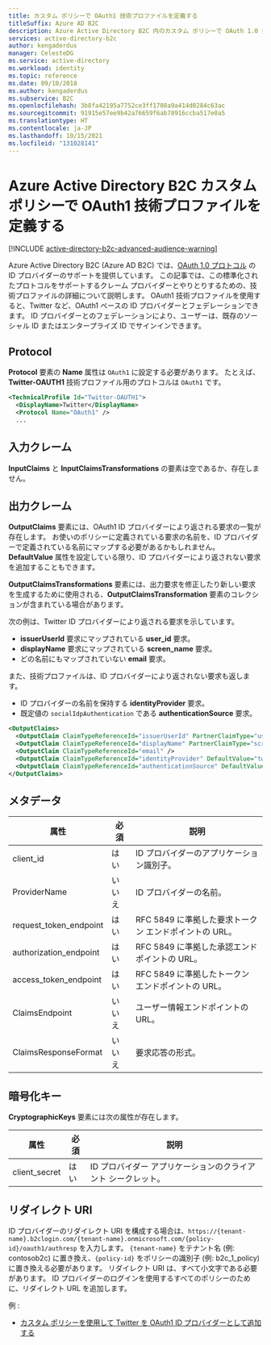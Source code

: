```yaml
---
title: カスタム ポリシーで OAuth1 技術プロファイルを定義する
titleSuffix: Azure AD B2C
description: Azure Active Directory B2C 内のカスタム ポリシーで OAuth 1.0 技術プロファイルを定義します。
services: active-directory-b2c
author: kengaderdus
manager: CelesteDG
ms.service: active-directory
ms.workload: identity
ms.topic: reference
ms.date: 09/10/2018
ms.author: kengaderdus
ms.subservice: B2C
ms.openlocfilehash: 3b8fa42195a7752ce3ff1708a9a414d0284c63ac
ms.sourcegitcommit: 91915e57ee9b42a76659f6ab78916ccba517e0a5
ms.translationtype: HT
ms.contentlocale: ja-JP
ms.lasthandoff: 10/15/2021
ms.locfileid: "131028141"
---
```

# <a name="define-an-oauth1-technical-profile-in-an-azure-active-directory-b2c-custom-policy"></a>Azure Active Directory B2C カスタム ポリシーで OAuth1 技術プロファイルを定義する

[!INCLUDE [active-directory-b2c-advanced-audience-warning](../../includes/active-directory-b2c-advanced-audience-warning.md)]

Azure Active Directory B2C (Azure AD B2C) では、[OAuth 1.0 プロトコル](https://tools.ietf.org/html/rfc5849) の ID プロバイダーのサポートを提供しています。 この記事では、この標準化されたプロトコルをサポートするクレーム プロバイダーとやりとりするための、技術プロファイルの詳細について説明します。 OAuth1 技術プロファイルを使用すると、Twitter など、OAuth1 ベースの ID プロバイダーとフェデレーションできます。 ID プロバイダーとのフェデレーションにより、ユーザーは、既存のソーシャル ID またはエンタープライズ ID でサインインできます。

## <a name="protocol"></a>Protocol

**Protocol** 要素の **Name** 属性は `OAuth1` に設定する必要があります。 たとえば、**Twitter-OAUTH1** 技術プロファイル用のプロトコルは `OAuth1` です。

```xml
<TechnicalProfile Id="Twitter-OAUTH1">
  <DisplayName>Twitter</DisplayName>
  <Protocol Name="OAuth1" />
  ...
```

## <a name="input-claims"></a>入力クレーム

**InputClaims** と **InputClaimsTransformations** の要素は空であるか、存在しません。

## <a name="output-claims"></a>出力クレーム

**OutputClaims** 要素には、OAuth1 ID プロバイダーにより返される要求の一覧が存在します。 お使いのポリシーに定義されている要求の名前を、ID プロバイダーで定義されている名前にマップする必要があるかもしれません。 **DefaultValue** 属性を設定している限り、ID プロバイダーにより返されない要求を追加することもできます。

**OutputClaimsTransformations** 要素には、出力要求を修正したり新しい要求を生成するために使用される、**OutputClaimsTransformation** 要素のコレクションが含まれている場合があります。

次の例は、Twitter ID プロバイダーにより返される要求を示しています。

- **issuerUserId** 要求にマップされている **user_id** 要求。
- **displayName** 要求にマップされている **screen_name** 要求。
- どの名前にもマップされていない **email** 要求。

また、技術プロファイルは、ID プロバイダーにより返されない要求も返します。

- ID プロバイダーの名前を保持する **identityProvider** 要求。
- 既定値の `socialIdpAuthentication` である **authenticationSource** 要求。

```xml
<OutputClaims>
  <OutputClaim ClaimTypeReferenceId="issuerUserId" PartnerClaimType="user_id" />
  <OutputClaim ClaimTypeReferenceId="displayName" PartnerClaimType="screen_name" />
  <OutputClaim ClaimTypeReferenceId="email" />
  <OutputClaim ClaimTypeReferenceId="identityProvider" DefaultValue="twitter.com" />
  <OutputClaim ClaimTypeReferenceId="authenticationSource" DefaultValue="socialIdpAuthentication" />
</OutputClaims>
```

## <a name="metadata"></a>メタデータ

| 属性 | 必須 | 説明 |
| --------- | -------- | ----------- |
| client_id | はい | ID プロバイダーのアプリケーション識別子。 |
| ProviderName | いいえ | ID プロバイダーの名前。 |
| request_token_endpoint | はい | RFC 5849 に準拠した要求トークン エンドポイントの URL。 |
| authorization_endpoint | はい | RFC 5849 に準拠した承認エンドポイントの URL。 |
| access_token_endpoint | はい | RFC 5849 に準拠したトークン エンドポイントの URL。 |
| ClaimsEndpoint | いいえ | ユーザー情報エンドポイントの URL。 |
| ClaimsResponseFormat | いいえ | 要求応答の形式。|

## <a name="cryptographic-keys"></a>暗号化キー

**CryptographicKeys** 要素には次の属性が存在します。

| 属性 | 必須 | 説明 |
| --------- | -------- | ----------- |
| client_secret | はい | ID プロバイダー アプリケーションのクライアント シークレット。   |

## <a name="redirect-uri"></a>リダイレクト URI

ID プロバイダーのリダイレクト URI を構成する場合は、`https://{tenant-name}.b2clogin.com/{tenant-name}.onmicrosoft.com/{policy-id}/oauth1/authresp` を入力します。 `{tenant-name}` をテナント名 (例: contosob2c) に置き換え、`{policy-id}` をポリシーの識別子 (例: b2c_1_policy) に置き換える必要があります。 リダイレクト URI は、すべて小文字である必要があります。 ID プロバイダーのログインを使用するすべてのポリシーのために、リダイレクト URL を追加します。

例 :

- [カスタム ポリシーを使用して Twitter を OAuth1 ID プロバイダーとして追加する](identity-provider-twitter.md)
